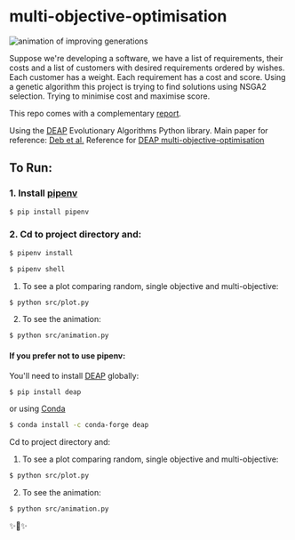 # multi-objective-optimisation
![animation of improving generations](https://media.giphy.com/media/xUOxeZiPQZXuw3MMU0/giphy.gif)


Suppose we're developing a software, we have a list of requirements,
their costs and a list of customers with desired requirements ordered by wishes.
Each customer has a weight. Each requirement has a cost and score. Using a genetic algorithm
this project is trying to find solutions using NSGA2 selection.
Trying to minimise cost and maximise score.

This repo comes with a complementary [report](VladyVeselinov-ATSE-Assignment3.pdf).

Using the [DEAP](https://github.com/DEAP/deap) Evolutionary Algorithms Python library.
Main paper for reference: [Deb et al.](http://ieeexplore.ieee.org/document/996017/)
Reference for [DEAP multi-objective-optimisation](https://github.com/lmarti/evolutionary-computation-course/blob/master/AEC.06%20-%20Evolutionary%20Multi-Objective%20Optimization.ipynb)

## To Run:
### 1. Install [pipenv](https://github.com/kennethreitz/pipenv)
```bash
$ pip install pipenv
```

### 2. Cd to project directory and:
```bash
$ pipenv install
```

```bash
$ pipenv shell
```

1. To see a plot comparing random, single objective and multi-objective:

```bash
$ python src/plot.py
```

2. To see the animation:
```bash
$ python src/animation.py
```

#### If you prefer not to use pipenv:
You'll need to install [DEAP](https://github.com/DEAP/deap) globally:
```bash
$ pip install deap
```
or using [Conda](https://github.com/conda/conda)
```bash
$ conda install -c conda-forge deap
```

Cd to project directory and:
1. To see a plot comparing random, single objective and multi-objective:

```bash
$ python src/plot.py
```

2. To see the animation:
```bash
$ python src/animation.py
```
✨🍰✨
